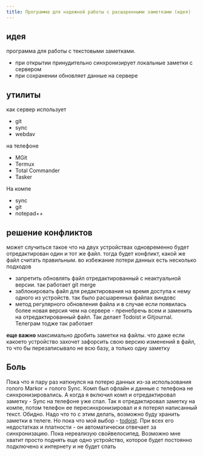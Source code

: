 ```yaml
---
title: Программа для надежной работы с расшаренными заметками (идея)
---
```


## идея
программа для работы с текстовыми заметками. 
- при открытии принудительно синхронизирует локальные заметки с сервером
- при сохранении обновляет данные на сервере

## утилиты
как сервер использует
- git 
- sync
- webdav

на телефоне 
- MGit 
- Termux
- Total Commander
- Tasker

На компе
- sync
- git
- notepad++

## решение конфликтов
может случиться такое что на двух устройствах одновременно будет отредактирован один и тот же файл. тогда будет конфликт, какой же файл считать правильным. во избежание потери данных есть несколько подходов
- запретить обновлять файл отредактированный с неактуальной версии. так работает git merge
- заблокировать файл для редактирования на время доступа к нему одного из устройств. так было расшаренных файлах виндовс
- метод регулярного обновления файла и в случае если появилась более новая версия чем на сервере - пренебречь всем и заменить на отредактированный файл. Так делает Todoist и Gitjournal. Телеграм тодже так работает

**еще важно** максимально дробить заметки на файлы. что даже если какоето устройство захочет зафорсить свою версию изменений в файл, то что бы перезаписывало не всю базу, а только одну заметку

## Боль
Пока что я пару раз наткнулся на потерю данных из-за использования голого Markor + голого Sync. Комп был офлайн и данные с телефона не синхронизировались. А когда я включил комп и отредактировал заметку - Sync на телефоне уже спал. Так я отредактировал заметку на компе, потом телефон ее пересинхронизировал и я потерял написанный текст. Обидно. Надо что то с этим делать, возможно буду хранить заметки в телеге. Но пока что мой выбор - [todoist](https://todoist.com). При всех его недостатках и платности - он автоматически отвечает за синхронизацию. Пока нереализую свойвелосипед. Возможно мне хватит просто поднять еще одно устройство, которое будет постоянно подключено к интернету и не будет спать






